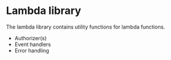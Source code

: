 # Lambda library

The lambda library contains utility functions for lambda functions.

- Authorizer(s)
- Event handlers
- Error handling
